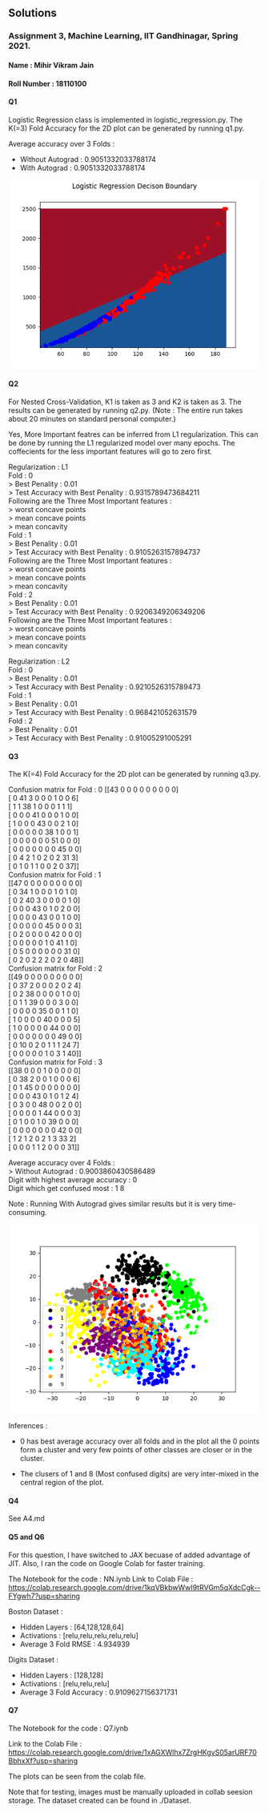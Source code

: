 ## Solutions

### Assignment 3, Machine Learning, IIT Gandhinagar, Spring 2021.
#### Name : Mihir Vikram Jain
#### Roll Number : 18110100

#### Q1
Logistic Regression class is implemented in logistic_regression.py.
The K(=3) Fold Accuracy for the 2D plot can be generated by running 
q1.py.

Average accuracy over 3 Folds :  
- Without Autograd :  0.9051332033788174  
- With Autograd :  0.9051332033788174  

![image info](./Plots/decison_surface.png)

#### Q2

For Nested Cross-Validation, K1 is taken as 3 and K2 is taken as 3.
The results can be generated by running q2.py. (Note : The entire run takes about 20 minutes on standard personal computer.)

Yes, More Important featres can be inferred from L1 regularization. This can be done by running the L1 regularized model over many epochs. The coffecients for the less important features will go to zero first.

Regularization :  L1  
Fold :  0  
	 > Best Penality :  0.01  
	 > Test Accuracy with Best Penality :  0.9315789473684211  
	 Following are the Three Most Important features :  
		 > worst concave points  
		 > mean concave points  
		 > mean concavity  
Fold :  1  
	 > Best Penality :  0.01  
	 > Test Accuracy with Best Penality :  0.9105263157894737  
	 Following are the Three Most Important features :  
		 > worst concave points  
		 > mean concave points  
		 > mean concavity  
Fold :  2  
	 > Best Penality :  0.01  
	 > Test Accuracy with Best Penality :  0.9206349206349206  
	 Following are the Three Most Important features :  
		 > worst concave points  
		 > mean concave points  
		 > mean concavity  

Regularization :  L2  
Fold :  0  
	 > Best Penality :  0.01  
	 > Test Accuracy with Best Penality :  0.9210526315789473  
Fold :  1  
	 > Best Penality :  0.01  
	 > Test Accuracy with Best Penality :  0.968421052631579  
Fold :  2  
	 > Best Penality :  0.01  
	 > Test Accuracy with Best Penality :  0.91005291005291  


#### Q3
The K(=4) Fold Accuracy for the 2D plot can be generated by running 
q3.py.  

Confusion matrix for Fold :  0
[[43  0  0  0  0  0  0  0  0  0]  
 [ 0 41  3  0  0  0  1  0  0  6]  
 [ 1  1 38  1  0  0  0  1  1  1]  
 [ 0  0  0 41  0  0  0  1  0  0]  
 [ 1  0  0  0 43  0  0  2  1  0]  
 [ 0  0  0  0  0 38  1  0  0  1]  
 [ 0  0  0  0  0  0 51  0  0  0]  
 [ 0  0  0  0  0  0  0 45  0  0]  
 [ 0  4  2  1  0  2  0  2 31  3]  
 [ 0  1  0  1  1  0  0  2  0 37]]  
Confusion matrix for Fold :  1  
[[47  0  0  0  0  0  0  0  0  0]  
 [ 0 34  1  0  0  0  1  0  1  0]  
 [ 0  2 40  3  0  0  0  0  1  0]  
 [ 0  0  0 43  0  1  0  2  0  0]  
 [ 0  0  0  0 43  0  0  1  0  0]  
 [ 0  0  0  0  0 45  0  0  0  3]  
 [ 0  2  0  0  0  0 42  0  0  0]  
 [ 0  0  0  0  0  1  0 41  1  0]  
 [ 0  5  0  0  0  0  0  0 31  0]  
 [ 0  2  0  2  2  2  0  2  0 48]]  
Confusion matrix for Fold :  2  
[[49  0  0  0  0  0  0  0  0  0]  
 [ 0 37  2  0  0  0  2  0  2  4]  
 [ 0  2 38  0  0  0  0  1  0  0]  
 [ 0  1  1 39  0  0  0  3  0  0]  
 [ 0  0  0  0 35  0  0  1  1  0]  
 [ 1  0  0  0  0 40  0  0  0  5]  
 [ 1  0  0  0  0  0 44  0  0  0]  
 [ 0  0  0  0  0  0  0 49  0  0]  
 [ 0 10  0  2  0  1  1  1 24  7]  
 [ 0  0  0  0  0  1  0  3  1 40]]  
Confusion matrix for Fold :  3  
[[38  0  0  0  1  0  0  0  0  0]  
 [ 0 38  2  0  0  1  0  0  0  6]  
 [ 0  1 45  0  0  0  0  0  0  0]  
 [ 0  0  0 43  0  1  0  1  2  4]  
 [ 0  3  0  0 48  0  0  2  0  0]  
 [ 0  0  0  0  1 44  0  0  0  3]  
 [ 0  1  0  0  1  0 39  0  0  0]  
 [ 0  0  0  0  0  0  0 42  0  0]  
 [ 1  2  1  2  0  2  1  3 33  2]  
 [ 0  0  0  1  1  2  0  0  0 31]]  

Average accuracy over 4 Folds :  
	 > Without Autograd :  0.9003860430586489  
Digit with highest average accuracy :  0  
Digit which get confused most :  1 8  

Note : Running With Autograd gives similar results but it is very time-consuming.  

![image info](./Plots/pca.png)

Inferences :
- 0 has best average accuracy over all folds and in the plot all the 0 points form a cluster and very few points of other classes are closer or in the cluster.  

- The clusers of 1 and 8 (Most confused digits) are very inter-mixed in the central region of the plot.  
 
#### Q4

See A4.md

#### Q5 and Q6

For this question, I have switched to JAX becuase of added advantage of JIT. Also, I ran the code on Google Colab for faster training.

The Notebook for the code : NN.iynb
Link to Colab File : https://colab.research.google.com/drive/1kqVBkbwWwI9tRVGm5qXdcCgk--FYgwh7?usp=sharing

Boston Dataset :
- Hidden Layers : [64,128,128,64]
- Activations : [relu,relu,relu,relu,relu]
- Average 3 Fold RMSE : 4.934939

Digits Dataset :
- Hidden Layers : [128,128]
- Activations : [relu,relu,relu]
- Average 3 Fold Accuracy : 0.9109627156371731

#### Q7

The Notebook for the code : Q7.iynb

Link to the Colab File : https://colab.research.google.com/drive/1xAGXWlhx7ZrgHKgvS05arURF70BbhxXf?usp=sharing

The plots can be seen from the colab file.

Note that for testing, images must be manually uploaded in collab seesion storage. The dataset created can be found in ./Dataset.